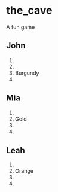 # the_cave
A fun game

## John

1.
2.
3. Burgundy
4.

## Mia

1.
2. Gold
3.
4.

## Leah

1.
2. Orange
3.
4.
